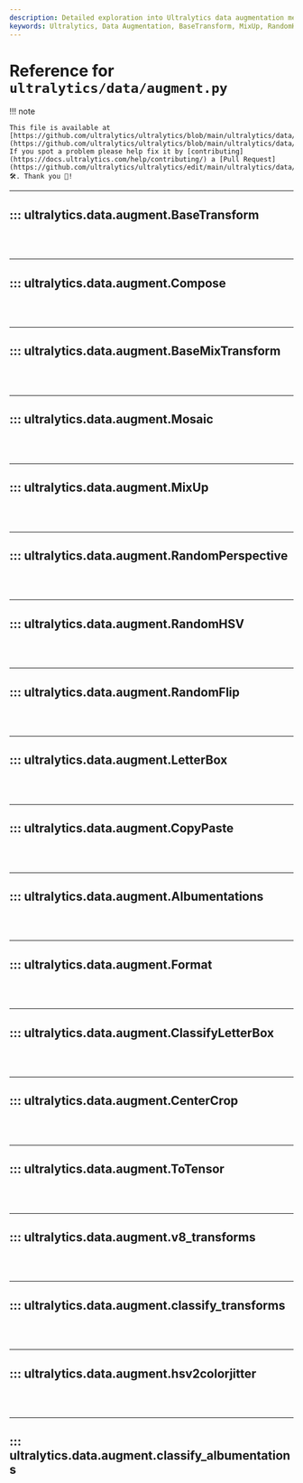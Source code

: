 ```yaml
---
description: Detailed exploration into Ultralytics data augmentation methods including BaseTransform, MixUp, LetterBox, ToTensor, and more for enhancing model performance.
keywords: Ultralytics, Data Augmentation, BaseTransform, MixUp, RandomHSV, LetterBox, Albumentations, classify_transforms, classify_albumentations
---
```


# Reference for `ultralytics/data/augment.py`

!!! note

    This file is available at [https://github.com/ultralytics/ultralytics/blob/main/ultralytics/data/augment.py](https://github.com/ultralytics/ultralytics/blob/main/ultralytics/data/augment.py). If you spot a problem please help fix it by [contributing](https://docs.ultralytics.com/help/contributing/) a [Pull Request](https://github.com/ultralytics/ultralytics/edit/main/ultralytics/data/augment.py) 🛠️. Thank you 🙏!

---
## ::: ultralytics.data.augment.BaseTransform
<br><br>

---
## ::: ultralytics.data.augment.Compose
<br><br>

---
## ::: ultralytics.data.augment.BaseMixTransform
<br><br>

---
## ::: ultralytics.data.augment.Mosaic
<br><br>

---
## ::: ultralytics.data.augment.MixUp
<br><br>

---
## ::: ultralytics.data.augment.RandomPerspective
<br><br>

---
## ::: ultralytics.data.augment.RandomHSV
<br><br>

---
## ::: ultralytics.data.augment.RandomFlip
<br><br>

---
## ::: ultralytics.data.augment.LetterBox
<br><br>

---
## ::: ultralytics.data.augment.CopyPaste
<br><br>

---
## ::: ultralytics.data.augment.Albumentations
<br><br>

---
## ::: ultralytics.data.augment.Format
<br><br>

---
## ::: ultralytics.data.augment.ClassifyLetterBox
<br><br>

---
## ::: ultralytics.data.augment.CenterCrop
<br><br>

---
## ::: ultralytics.data.augment.ToTensor
<br><br>

---
## ::: ultralytics.data.augment.v8_transforms
<br><br>

---
## ::: ultralytics.data.augment.classify_transforms
<br><br>

---
## ::: ultralytics.data.augment.hsv2colorjitter
<br><br>

---
## ::: ultralytics.data.augment.classify_albumentations
<br><br>
